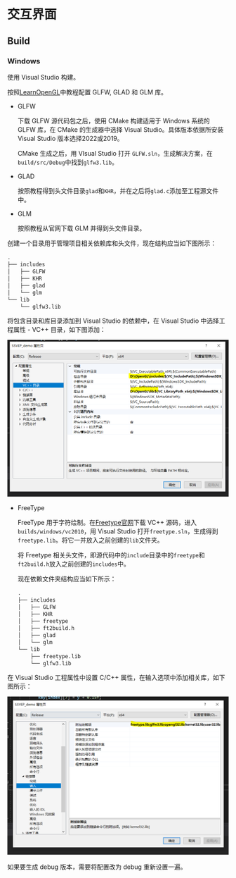 # 交互界面

## Build

### Windows

使用 Visual Studio 构建。

按照[LearnOpenGL](https://learnopengl-cn.github.io/)中教程配置 GLFW, GLAD 和 GLM 库。

* GLFW

  下载 GLFW 源代码包之后，使用 CMake 构建适用于 Windows 系统的 GLFW 库，在 CMake 的生成器中选择 Visual Studio。具体版本依据所安装 Visual Studio 版本选择2022或2019。

  CMake 生成之后，用 VIsual Studio 打开 `GLFW.sln`，生成解决方案，在`build/src/Debug`中找到`glfw3.lib`。

* GLAD

  按照教程得到头文件目录`glad`和`KHR`，并在之后将`glad.c`添加至工程源文件中。

* GLM

  按照教程从官网下载 GLM 并得到头文件目录。

创建一个目录用于管理项目相关依赖库和头文件，现在结构应当如下图所示：

```
.
├── includes
│   ├── GLFW
│   ├── KHR
│   ├── glad
│   └── glm
└── lib
    └── glfw3.lib
```

将包含目录和库目录添加到 Visual Studio 的依赖中，在 Visual Studio 中选择工程属性 - VC++ 目录，如下图添加：

![1](Source/1.PNG)

* FreeType

  FreeType 用于字符绘制。在[Freetype官网](http://www.freetype.org/)下载 VC++ 源码，进入 `builds/windows/vc2010`，用 Visual Studio 打开`freetype.sln`，生成得到`freetype.lib`。将它一并放入之前创建的`lib`文件夹。

  将 Freetype 相关头文件，即源代码中的`include`目录中的`freetype`和`ft2build.h`放入之前创建的`includes`中。

  现在依赖文件夹结构应当如下所示：

  ```
  .
  ├── includes
  │   ├── GLFW
  │   ├── KHR
  │   ├── freetype
  │   ├── ft2build.h
  │   ├── glad
  │   └── glm
  └── lib
      ├── freetype.lib
      └── glfw3.lib
  ```

在 Visual Studio 工程属性中设置 C/C++ 属性，在输入选项中添加相关库，如下图所示：

![2](Source/2.PNG)

如果要生成 debug 版本，需要将配置改为 debug 重新设置一遍。
